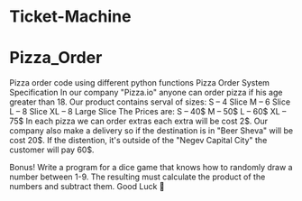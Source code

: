 # Ticket-Machine

# Pizza_Order
Pizza order code using different python functions
Pizza Order System Specification
In our company "Pizza.io" anyone can order pizza if his age greater than 18.
Our product contains serval of sizes:
	S – 4 Slice
	M – 6 Slice
	L – 8 Slice
	XL – 8 Large Slice
The Prices are:
	S – 40$
	M – 50$
	L – 60$
	XL – 75$
In each pizza we can order extras each extra will be cost 2$.
Our company also make a delivery so if the destination is in "Beer Sheva" will be cost 20$. If the distention, it's outside of the "Negev Capital City" the customer will pay 60$.
 
Bonus!
Write a program for a dice game that knows how to randomly draw a number between 1-9. The resulting must calculate the product of the numbers and subtract them.
				Good Luck  